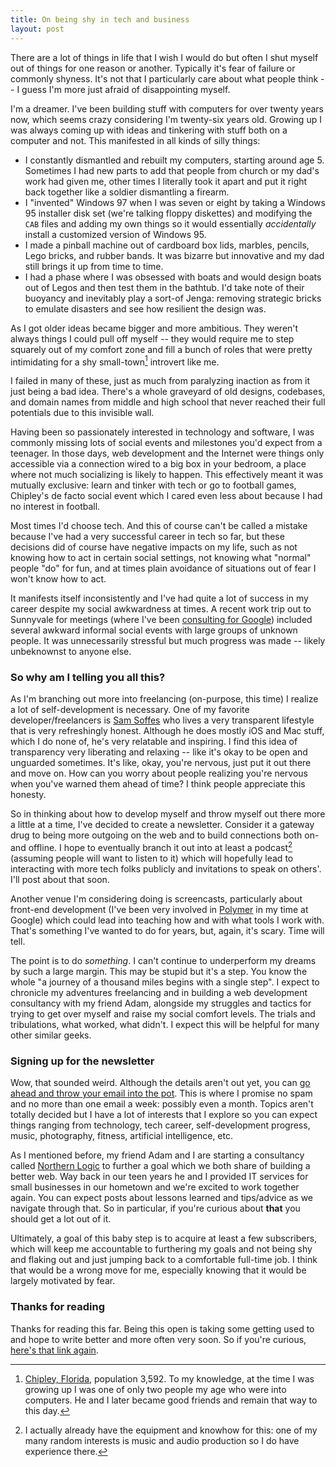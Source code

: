 ```yaml
---
title: On being shy in tech and business
layout: post
---
```


There are a lot of things in life that I wish I would do but often I shut myself out of things for one reason or another. Typically it's fear of failure or commonly shyness. It's not that I particularly care about what people think -- I guess I'm more just afraid of disappointing myself.

I'm a dreamer. I've been building stuff with computers for over twenty years now, which seems crazy considering I'm twenty-six years old. Growing up I was always coming up with ideas and tinkering with stuff both on a computer and not. This manifested in all kinds of silly things:

* I constantly dismantled and rebuilt my computers, starting around age 5. Sometimes I had new parts to add that people from church or my dad's work had given me, other times I literally took it apart and put it right back together like a soldier dismantling a firearm.
* I "invented" Windows 97 when I was seven or eight by taking a Windows 95 installer disk set (we're talking floppy diskettes) and modifying the `CAB` files and adding my own things so it would essentially *accidentally* install a customized version of Windows 95.
* I made a pinball machine out of cardboard box lids, marbles, pencils, Lego bricks, and rubber bands. It was bizarre but innovative and my dad still brings it up from time to time.
* I had a phase where I was obsessed with boats and would design boats out of Legos and then test them in the bathtub. I'd take note of their buoyancy and inevitably play a sort-of Jenga: removing strategic bricks to emulate disasters and see how resilient the design was.

As I got older ideas became bigger and more ambitious. They weren't always things I could pull off myself -- they would require me to step squarely out of my comfort zone and fill a bunch of roles that were pretty intimidating for a shy small-town[^1] introvert like me.

I failed in many of these, just as much from paralyzing inaction as from it just being a bad idea. There's a whole graveyard of old designs, codebases, and domain names from middle and high school that never reached their full potentials due to this invisible wall.

Having been so passionately interested in technology and software, I was commonly missing lots of social events and milestones you'd expect from a teenager. In those days, web development and the Internet were things only accessible via a connection wired to a big box in your bedroom, a place where not much socializing is likely to happen. This effectively meant it was mutually exclusive: learn and tinker with tech or go to football games, Chipley's de facto social event which I cared even less about because I had no interest in football.

Most times I'd choose tech. And this of course can't be called a mistake because I've had a very successful career in tech so far, but these decisions did of course have negative impacts on my life, such as not knowing how to act in certain social settings, not knowing what "normal" people "do" for fun, and at times plain avoidance of situations out of fear I won't know how to act.

It manifests itself inconsistently and I've had quite a lot of success in my career despite my social awkwardness at times. A recent work trip out to Sunnyvale for meetings (where I've been [consulting for Google](/hire-me/)) included several awkward informal social events with large groups of unknown people. It was unnecessarily stressful but much progress was made -- likely unbeknownst to anyone else.

### So why am I telling you all this?

As I'm branching out more into freelancing (on-purpose, this time) I realize a lot of self-development is necessary. One of my favorite developer/freelancers is [Sam Soffes](http://soff.es) who lives a very transparent lifestyle that is very refreshingly honest. Although he does mostly iOS and Mac stuff, which I do none of, he's very relatable and inspiring. I find this idea of transparency very liberating and relaxing -- like it's okay to be open and unguarded sometimes. It's like, okay, you're nervous, just put it out there and move on. How can you worry about people realizing you're nervous when you've warned them ahead of time? I think people appreciate this honesty.

So in thinking about how to develop myself and throw myself out there more a little at a time, I've decided to create a newsletter. Consider it a gateway drug to being more outgoing on the web and to build connections both on- and offline. I hope to eventually branch it out into at least a podcast[^2] (assuming people will want to listen to it) which will hopefully lead to interacting with more tech folks publicly and invitations to speak on others'. I'll post about that soon.

Another venue I'm considering doing is screencasts, particularly about front-end development (I've been very involved in [Polymer](https://polymer-project.org) in my time at Google) which could lead into teaching how and with what tools I work with. That's something I've wanted to do for years, but, again, it's scary. Time will tell.

The point is to do *something*. I can't continue to underperform my dreams by such a large margin. This may be stupid but it's a step. You know the whole "a journey of a thousand miles begins with a single step". I expect to chronicle my adventures freelancing and in building a web development consultancy with my friend Adam, alongside my struggles and tactics for trying to get over myself and raise my social comfort levels. The trials and tribulations, what worked, what didn't. I expect this will be helpful for many other similar geeks.


### Signing up for the newsletter

Wow, that sounded weird. Although the details aren't out yet, you can [go ahead and throw your email into the pot](https://tinyletter.com/zacharytamas). This is where I promise no spam and no more than one email a week: possibly even a month. Topics aren't totally decided but I have a lot of interests that I explore so you can expect things ranging from technology, tech career, self-development progress, music, photography, fitness, artificial intelligence, etc.

As I mentioned before, my friend Adam and I are starting a consultancy called [Northern Logic](http://wearenorthern.com) to further a goal which we both share of building a better web. Way back in our teen years he and I provided IT services for small businesses in our hometown and we're excited to work together again. You can expect posts about lessons learned and tips/advice as we navigate through that. So in particular, if you're curious about **that** you should get a lot out of it.

Ultimately, a goal of this baby step is to acquire at least a few subscribers, which will keep me accountable to furthering my goals and not being shy and flaking out and just jumping back to a comfortable full-time job. I think that would be a wrong move for me, especially knowing that it would be largely motivated by fear.

### Thanks for reading

Thanks for reading this far. Being this open is taking some getting used to and hope to write better and more often very soon. So if you're curious, [here's that link again](https://tinyletter.com/zacharytamas).

[^1]: [Chipley, Florida](https://en.wikipedia.org/wiki/Chipley,_Florida), population 3,592. To my knowledge, at the time I was growing up I was one of only two people my age who were into computers. He and I later became good friends and remain that way to this day.
[^2]: I actually already have the equipment and knowhow for this: one of my many random interests is music and audio production so I do have experience there.

